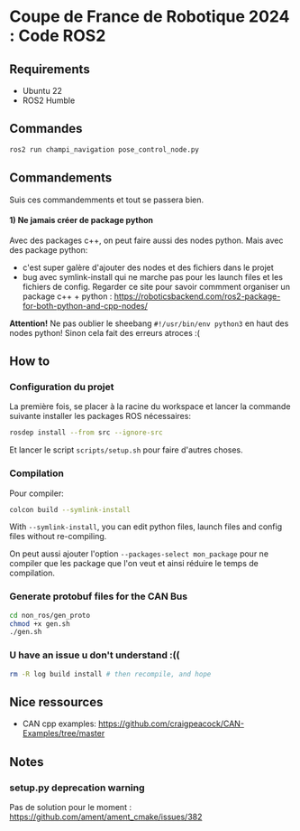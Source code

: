 # Coupe de France de Robotique 2024 : Code ROS2

## Requirements

- Ubuntu 22
- ROS2 Humble

## Commandes
```bash
ros2 run champi_navigation pose_control_node.py
```
## Commandements

Suis ces commandemments et tout se passera bien.

#### 1) Ne jamais créer de package python

Avec des packages c++, on peut faire aussi des nodes python. Mais avec des package python: 
- c'est super galère d'ajouter des nodes et des fichiers dans le projet
- bug avec symlink-install qui ne marche pas pour les launch files et les fichiers de config.
Regarder ce site pour savoir commment organiser un package c++ + python : https://roboticsbackend.com/ros2-package-for-both-python-and-cpp-nodes/

**Attention!** Ne pas oublier le sheebang `#!/usr/bin/env python3` en haut des nodes python! Sinon cela fait des erreurs atroces :(

## How to

### Configuration du projet

La première fois, se placer à la racine du workspace et lancer la commande suivante installer les packages ROS nécessaires:
```bash
rosdep install --from src --ignore-src
```
Et lancer le script `scripts/setup.sh` pour faire d'autres choses.

### Compilation

Pour compiler:
```bash
colcon build --symlink-install
```
With `--symlink-install`, you can edit python files, launch files and config files without re-compiling.

On peut aussi ajouter l'option `--packages-select mon_package` pour ne compiler que les package que l'on veut et ainsi réduire le temps de compilation.

### Generate protobuf files for the CAN Bus
```bash
cd non_ros/gen_proto
chmod +x gen.sh
./gen.sh
```

### U have an issue u don't understand :((
```bash
rm -R log build install # then recompile, and hope
```

## Nice ressources

* CAN cpp examples: https://github.com/craigpeacock/CAN-Examples/tree/master

## Notes

### setup.py deprecation warning

Pas de solution pour le moment : https://github.com/ament/ament_cmake/issues/382
